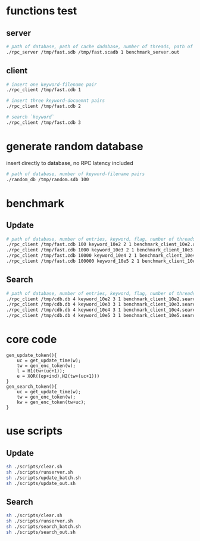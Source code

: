 # functions test

## server

```bash
# path of database, path of cache dadabase, number of threads, path of output log
./rpc_server /tmp/fast.sdb /tmp/fast.scadb 1 benchmark_server.out
```

## client

```bash
# insert one keyword-filename pair
./rpc_client /tmp/fast.cdb 1

# insert three keyword-docuemnt pairs
./rpc_client /tmp/fast.cdb 2

# search `keyword`
./rpc_client /tmp/fast.cdb 3
```

# generate random database

insert directly to database, no RPC latency included

```bash
# path of database, number of keyword-filename pairs
./random_db /tmp/random.sdb 100
```

# benchmark
## Update
```bash
# path of database, number of entries, keyword, flag, number of threads, path of logfile
./rpc_client /tmp/fast.cdb 100 keyword_10e2 2 1 benchmark_client_10e2.update.out
./rpc_client /tmp/fast.cdb 1000 keyword_10e3 2 1 benchmark_client_10e3.update.out
./rpc_client /tmp/fast.cdb 10000 keyword_10e4 2 1 benchmark_client_10e4.update.out
./rpc_client /tmp/fast.cdb 100000 keyword_10e5 2 1 benchmark_client_10e5.update.out
```
## Search
```bash
# path of database, number of entries, keyword, flag, number of threads, path of logfile
./rpc_client /tmp/cdb.db 4 keyword_10e2 3 1 benchmark_client_10e2.search.out
./rpc_client /tmp/cdb.db 4 keyword_10e3 3 1 benchmark_client_10e3.search.out
./rpc_client /tmp/cdb.db 4 keyword_10e4 3 1 benchmark_client_10e4.search.out
./rpc_client /tmp/cdb.db 4 keyword_10e5 3 1 benchmark_client_10e5.search.out
```

# core code
```cplusplus
gen_update_token(){
    uc = get_update_time(w);
    tw = gen_enc_token(w);
    l = H1(tw+(uc+1));
    e = XOR((op+ind),H2(tw+(uc+1)))
}
gen_search_token(){
    uc = get_update_time(w);
    tw = gen_enc_token(w);
    kw = gen_enc_token(tw+uc);
}
```

# use scripts
## Update
```bash
sh ./scripts/clear.sh
sh ./scripts/runserver.sh
sh ./scripts/update_batch.sh
sh ./scripts/update_out.sh
```

## Search
```bash
sh ./scripts/clear.sh
sh ./scripts/runserver.sh
sh ./scripts/search_batch.sh
sh ./scripts/search_out.sh
```